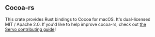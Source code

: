 Cocoa-rs
--------

This crate provides Rust bindings to Cocoa for macOS. It's dual-licensed MIT /
Apache 2.0. If you'd like to help improve cocoa-rs, check out [the Servo
contributing guide](https://github.com/servo/servo/blob/main/CONTRIBUTING.md)! 
